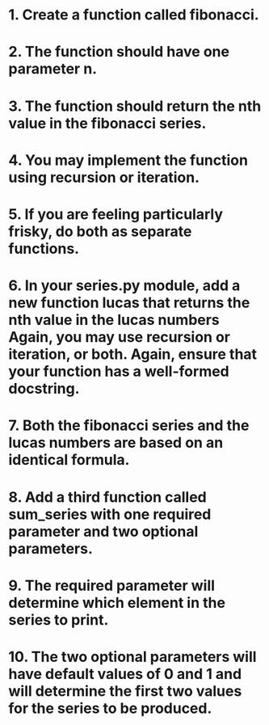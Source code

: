 # 1. Create a function called fibonacci. 

# 2. The function should have one parameter n. 

# 3. The function should return the nth value in the fibonacci series. 

# 4. You may implement the function using recursion or iteration.

#  5. If you are feeling particularly frisky, do both as separate functions.
# 6. In your series.py module, add a new function lucas that returns the nth value in the lucas numbers Again, you may use recursion or iteration, or both. Again, ensure that your function has a well-formed docstring.

# 7. Both the fibonacci series and the lucas numbers are based on an identical formula. 
# 8. Add a third function called sum_series with one required parameter and two optional parameters. 
# 9. The required parameter will determine which element in the series to print. 
# 10. The two optional parameters will have default values of 0 and 1 and will determine the first two values for the series to be produced.

